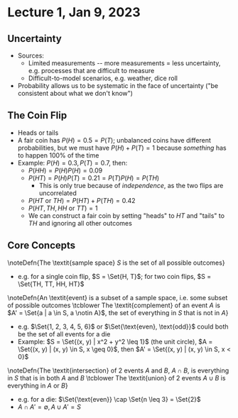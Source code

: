 # Lecture 1, Jan 9, 2023

## Uncertainty

* Sources:
	* Limited measurements -- more measurements = less uncertainty, e.g. processes that are difficult to measure
	* Difficult-to-model scenarios, e.g. weather, dice roll
* Probability allows us to be systematic in the face of uncertainty ("be consistent about what we don't know")

## The Coin Flip

* Heads or tails
* A fair coin has $P(H) = 0.5 = P(T)$; unbalanced coins have different probabilities, but we must have $P(H) + P(T) = 1$ because *something* has to happen 100% of the time
* Example: $P(H) = 0.3, P(T) = 0.7$, then:
	* $P(HH) = P(H)P(H) = 0.09$
	* $P(HT) = P(H)P(T) = 0.21 = P(T)P(H) = P(TH)$
		* This is only true because of *independence*, as the two flips are uncorrelated
	* $P(HT\text{ or }TH) = P(HT) + P(TH) = 0.42$
	* $P(HT, TH, HH\text{ or }TT) = 1$
	* We can construct a fair coin by setting "heads" to $HT$ and "tails" to $TH$ and ignoring all other outcomes

## Core Concepts

\noteDefn{The \textit{sample space} $S$ is the set of all possible outcomes}

* e.g. for a single coin flip, $S = \Set{H, T}$; for two coin flips, $S = \Set{TH, TT, HH, HT}$

\noteDefn{An \textit{event} is a subset of a sample space, i.e. some subset of possible outcomes \tcblower The \textit{complement} of an event $A$ is $A' = \Set{a | a \in S, a \notin A}$, the set of everything in $S$ that is not in $A$}

* e.g. $\Set{1, 2, 3, 4, 5, 6}$ or $\Set{\text{even}, \text{odd}}$ could both be the set of all events for a die
* Example: $S = \Set{(x, y) | x^2 + y^2 \leq 1}$ (the unit circle), $A = \Set{(x, y) | (x, y) \in S, x \geq 0}$, then $A' = \Set{(x, y) | (x, y) \in S, x < 0}$

\noteDefn{The \textit{intersection} of 2 events $A$ and $B$, $A \cap B$, is everything in $S$ that is in both $A$ and $B$ \tcblower The \textit{union} of 2 events $A \cup B$ is everything in $A$ or $B$}

* e.g. for a die: $\Set{\text{even}} \cap \Set{n \leq 3} = \Set{2}$
* $A \cap A' = \emptyset, A \cup A' = S$


